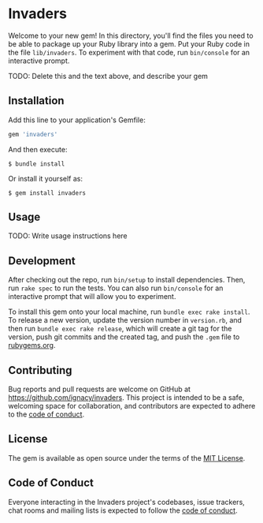 # Invaders

Welcome to your new gem! In this directory, you'll find the files you need to be able to package up your Ruby library into a gem. Put your Ruby code in the file `lib/invaders`. To experiment with that code, run `bin/console` for an interactive prompt.

TODO: Delete this and the text above, and describe your gem

## Installation

Add this line to your application's Gemfile:

```ruby
gem 'invaders'
```

And then execute:

    $ bundle install

Or install it yourself as:

    $ gem install invaders

## Usage

TODO: Write usage instructions here

## Development

After checking out the repo, run `bin/setup` to install dependencies. Then, run `rake spec` to run the tests. You can also run `bin/console` for an interactive prompt that will allow you to experiment.

To install this gem onto your local machine, run `bundle exec rake install`. To release a new version, update the version number in `version.rb`, and then run `bundle exec rake release`, which will create a git tag for the version, push git commits and the created tag, and push the `.gem` file to [rubygems.org](https://rubygems.org).

## Contributing

Bug reports and pull requests are welcome on GitHub at https://github.com/ignacy/invaders. This project is intended to be a safe, welcoming space for collaboration, and contributors are expected to adhere to the [code of conduct](https://github.com/ignacy/invaders/blob/master/CODE_OF_CONDUCT.md).

## License

The gem is available as open source under the terms of the [MIT License](https://opensource.org/licenses/MIT).

## Code of Conduct

Everyone interacting in the Invaders project's codebases, issue trackers, chat rooms and mailing lists is expected to follow the [code of conduct](https://github.com/ignacy/invaders/blob/master/CODE_OF_CONDUCT.md).
